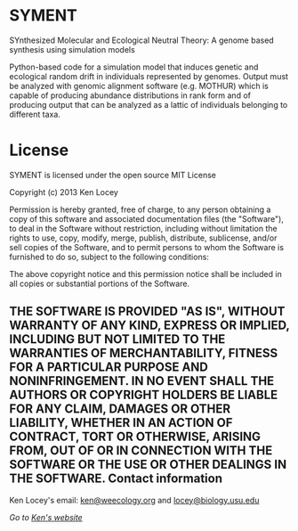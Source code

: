SYMENT
======

SYnthesized Molecular and Ecological Neutral Theory: A genome based synthesis using simulation models 

Python-based code for a simulation model that induces genetic and ecological random drift in individuals represented by genomes. Output must be analyzed with genomic alignment software (e.g. MOTHUR) which is capable of producing abundance distributions in rank form and of producing output that can be analyzed as a lattic of individuals belonging to different taxa.


License
=======

SYMENT is licensed under the open source MIT License

Copyright (c) 2013 Ken Locey

Permission is hereby granted, free of charge, to any person obtaining a copy of this software and associated documentation files (the "Software"), to deal in the Software without restriction, including without limitation the rights to use, copy, modify, merge, publish, distribute, sublicense, and/or sell copies of the Software, and to permit persons to whom the Software is furnished to do so, subject to the following conditions:

The above copyright notice and this permission notice shall be included in all copies or substantial portions of the Software.

THE SOFTWARE IS PROVIDED "AS IS", WITHOUT WARRANTY OF ANY KIND, EXPRESS OR IMPLIED, INCLUDING BUT NOT LIMITED TO THE WARRANTIES OF MERCHANTABILITY, FITNESS FOR A PARTICULAR PURPOSE AND NONINFRINGEMENT. IN NO EVENT SHALL THE AUTHORS OR COPYRIGHT HOLDERS BE LIABLE FOR ANY CLAIM, DAMAGES OR OTHER LIABILITY, WHETHER IN AN ACTION OF CONTRACT, TORT OR OTHERWISE, ARISING FROM, OUT OF OR IN CONNECTION WITH THE SOFTWARE OR THE USE OR OTHER DEALINGS IN THE SOFTWARE.
Contact information
-------------------
Ken Locey's email: ken@weecology.org and locey@biology.usu.edu

*Go to [Ken's website](http://kenlocey.weecology.org)*
